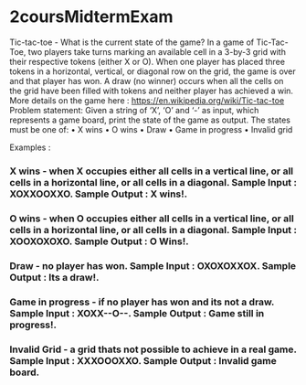 # 2coursMidtermExam
Tic-tac-toe - What is the current state of the game? In a game of Tic-Tac-Toe, two players take turns marking an available cell in a 3-by-3 grid with their respective tokens (either X or O). When one player has placed three tokens in a horizontal, vertical, or diagonal row on the grid, the game is over and that player has won. A draw (no winner) occurs when all the cells on the grid have been filled with tokens and neither player has achieved a win. More details on the game here : https://en.wikipedia.org/wiki/Tic-tac-toe Problem statement: Given a string of ‘X’, ‘O’ and ‘-’ as input, which represents a game board, print the state of the game as output. The states must be one of: • X wins • O wins • Draw • Game in progress • Invalid grid

Examples :

### X wins - when X occupies either all cells in a vertical line, or all cells in a horizontal line, or all cells in a diagonal. Sample Input : XOXXOOXXO. Sample Output : X wins!.

### O wins - when O occupies either all cells in a vertical line, or all cells in a horizontal line, or all cells in a diagonal. Sample Input : XOOXOXOXO. Sample Output : O Wins!.

### Draw - no player has won. Sample Input : OXOXOXXOX. Sample Output : Its a draw!.

### Game in progress - if no player has won and its not a draw. Sample Input : XOXX--O--. Sample Output : Game still in progress!.

### Invalid Grid - a grid thats not possible to achieve in a real game. Sample Input : XXXOOOXXO. Sample Output : Invalid game board.
